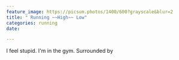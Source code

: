 ```yaml
---
feature_image: https://picsum.photos/1400/600?grayscale&blur=2
title: " Running ~~High~~ Low"
categories: running
date: 

---
```

I feel stupid. I'm in the gym. Surrounded by 